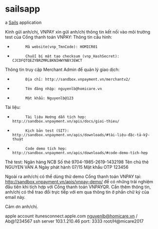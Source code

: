 # sailsapp

a [Sails](http://sailsjs.org) application


Kính gửi anh/chị,
VNPAY xin gửi anh/chị thông tin kết nối vào môi trường test của Cổng thanh toán VNPAY:
Thông tin cấu hình:
-           Mã website(vnp_TmnCode): HOMICR01
-           Chuỗi bí mật tạo checksum (vnp_HashSecret): CJCDFQTQEZYBRZMRLBKNIHWYNBYJEWCT
Thông tin truy cập Merchant Admin để quản lý giao dịch:
-           Địa chỉ: http://sandbox.vnpayment.vn/merchantv2/ 
-           Tên đăng nhập: nguyenlb@homicare.vn
-           Mật khẩu: Nguyenlb@123
Tài liệu:
-           Tài liệu Hướng dẫn tích hợp: http://sandbox.vnpayment.vn/apis/docs/gioi-thieu/ 
-           Kịch bản test (SIT): http://sandbox.vnpayment.vn/apis/downloads/#tài-liệu-đặc-tả-kỹ-thuật 
-           Code demo tích hợp: http://sandbox.vnpayment.vn/apis/downloads/#code-demo-tích-hợp 
Thẻ test:
Ngân hàng NCB
Số thẻ 9704-1985-2619-1432198
Tên chủ thẻ NGUYEN VAN A
Ngày phát hành 07/15
Mật khẩu OTP 123456

Ngoài ra anh/chị có thể dùng thử demo Cổng thanh toán VNPAY tại: http://sandbox.vnpayment.vn/apis/vnpay-demo/ để có những trải nghiệm đầu tiên khi tích hợp với Cổng thanh toán VNPAYQR.
Cần thêm thông tin, anh/chị có thể trao đổi trực tiếp với em qua thông tin ở phần chữ ký của email này.

Cảm ơn anh/chị.

apple account
itunesconnect.apple.com nguyenlb@homicare.vn / Ab@1234567
ssh server
103.1.210.46
port: 3333
root/H@micare2017